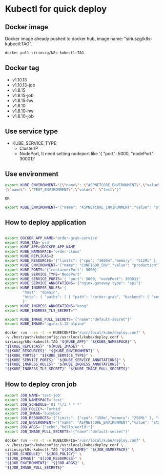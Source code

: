# Kubectl for quick deploy

## Docker image

Docker image already pushed to docker hub, image name: "siriuszg/k8s-kubectl:TAG".

```bash
docker pull siriuszg/k8s-kubectl:TAG
```

## Docker tag

* v1.10.13
* v1.10.13-job
* v1.8.15
* v1.8.15-job
* v1.8.15-hw
* v1.8.10
* v1.8.10-hw
* v1.8.10-job

## Use service type

* KUBE_SERVICE_TYPE:
  * ClusterIP
  * NodePort, It need setting nodeport like '{ "port": 5000, "nodePort": 30001}'

## Use environment

```bash
export KUBE_ENVIRONMENT="{\"name\": \"ASPNETCORE_ENVIRONMENT\",\"value\": \"staging\"}, \
{\"name\": \"TEST_ENVIRONMENT\",\"value\": \"test\"}"

OR

export KUBE_ENVIRONMENT='{"name": "ASPNETCORE_ENVIRONMENT","value": "staging"},{"name": "TEST_ENVIRONMENT","value": "test"}'

```

## How to deploy application

```bash

export DOCKER_APP_NAME='order-grab-service'
export PUSH_TAG='prd'
export KUBE_APP=$DOCKER_APP_NAME
export KUBE_NAMESPACE='order-cloud'
export KUBE_REPLICAS=2
export KUBE_RESOURCES='{"limits": {"cpu": "1000m","memory": "512Mi" }, "requests": {"cpu": "50m","memory": "64Mi" }}'
export KUBE_ENVIRONMENT='{"name": "CONFIGOR_ENV","value": "production"}'
export KUBE_PORTS='{"containerPort": 5000}'
export KUBE_SERVICE_TYPE='NodePort'
export KUBE_SERVICE_PORTS='{ "port": 5000, "nodePort": 30001}'
export KUBE_SERVICE_ANNOTATIONS='{"nginx.gateway.type": "api"}'
export KUBE_INGRESS_RULES='{                                                                                                        \
        "host": "domain",                                                                                                           \
        "http": { "paths": [ { "path": "/order-grab", "backend": { "serviceName": "${KUBE_APP}", "servicePort": 30001 } } ] }       \
        }'
export KUBE_INGRESS_ANNOTATIONS="kong"
export KUBE_INGRESS_TLS_SECRET=""

export KUBE_IMAGE_PULL_SECRETS='{"name":"default-secret"}'
export KUBE_IMAGE="nginx:1.15-alpine"

docker run --rm -t -e KUBECONFIG="/usr/local/kube/deploy.conf" \
-v /host/path/kubeconfig:/usr/local/kube/deploy.conf \
siriuszg/k8s-kubectl:TAG "${KUBE_APP}" "${KUBE_NAMESPACE}" \
"${KUBE_REPLICAS}" "${KUBE_IMAGE}" \
"${KUBE_RESOURCES}" "${KUBE_ENVIRONMENT}" \
"${KUBE_PORTS}" "${KUBE_SERVICE_TYPE}" \
"${KUBE_SERVICE_PORTS}" "${KUBE_SERVICE_ANNOTATIONS}" \
"${KUBE_INGRESS_RULES}" "${KUBE_INGRESS_ANNOTATIONS}" \
"${KUBE_INGRESS_TLS_SECRET}" "${KUBE_IMAGE_PULL_SECRETS}"
```

## How to deploy cron job

```bash
export JOB_NAME='test-job'
export JOB_NAMESPACE='test'
export JOB_SCHEDULE='01 *\/1 * * *'
export JOB_POLICY='Forbid'
export JOB_IMAGE='busybox'
export JOB_RESOURCES='{"limits": {"cpu": "150m","memory": "256Mi" }, "requests": {"cpu": "50m","memory": "128Mi" }}'
export JOB_ENVIRONMENT='{"name": "ASPNETCORE_ENVIRONMENT","value": "staging"},{"name": "TEST_ENVIRONMENT","value": "test,has,production,test,qas"}'
export JOB_ARGS='["echo","hello,world!"]'
export JOB_IMAGE_PULL_SECRETS='{"name":"default-secret"}'

docker run --rm -t -e KUBECONFIG="/usr/local/kube/deploy.conf" \
-v /host/path/kubeconfig:/usr/local/kube/deploy.conf \
siriuszg/k8s-kubectl:TAG "${JOB_NAME}" "${JOB_NAMESPACE}" \
"${JOB_SCHEDULE}" "${JOB_POLICY}" \
"${JOB_IMAGE}" "${JOB_RESOURCES}" \
"${JOB_ENVIRONMENT}" "${JOB_ARGS}" \
"${JOB_IMAGE_PULL_SECRETS}"
```